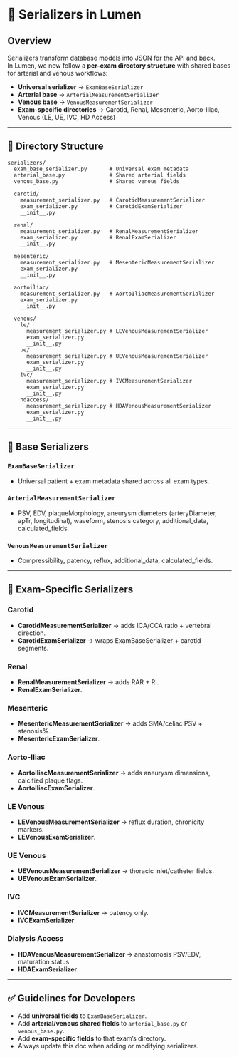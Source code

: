 # 📄 Serializers in Lumen

## Overview
Serializers transform database models into JSON for the API and back.  
In Lumen, we now follow a **per-exam directory structure** with shared bases for arterial and venous workflows:

- **Universal serializer** → `ExamBaseSerializer`
- **Arterial base** → `ArterialMeasurementSerializer`
- **Venous base** → `VenousMeasurementSerializer`
- **Exam-specific directories** → Carotid, Renal, Mesenteric, Aorto-Iliac, Venous (LE, UE, IVC, HD Access)

---

## 🔹 Directory Structure

```
serializers/
  exam_base_serializer.py       # Universal exam metadata
  arterial_base.py              # Shared arterial fields
  venous_base.py                # Shared venous fields

  carotid/
    measurement_serializer.py   # CarotidMeasurementSerializer
    exam_serializer.py          # CarotidExamSerializer
    __init__.py

  renal/
    measurement_serializer.py   # RenalMeasurementSerializer
    exam_serializer.py          # RenalExamSerializer
    __init__.py

  mesenteric/
    measurement_serializer.py   # MesentericMeasurementSerializer
    exam_serializer.py
    __init__.py

  aortoiliac/
    measurement_serializer.py   # AortoIliacMeasurementSerializer
    exam_serializer.py
    __init__.py

  venous/
    le/
      measurement_serializer.py # LEVenousMeasurementSerializer
      exam_serializer.py
      __init__.py
    ue/
      measurement_serializer.py # UEVenousMeasurementSerializer
      exam_serializer.py
      __init__.py
    ivc/
      measurement_serializer.py # IVCMeasurementSerializer
      exam_serializer.py
      __init__.py
    hdaccess/
      measurement_serializer.py # HDAVenousMeasurementSerializer
      exam_serializer.py
      __init__.py
```

---

## 🔹 Base Serializers

### `ExamBaseSerializer`
- Universal patient + exam metadata shared across all exam types.

### `ArterialMeasurementSerializer`
- PSV, EDV, plaqueMorphology, aneurysm diameters (arteryDiameter, apTr, longitudinal), waveform, stenosis category, additional_data, calculated_fields.

### `VenousMeasurementSerializer`
- Compressibility, patency, reflux, additional_data, calculated_fields.

---

## 🔹 Exam-Specific Serializers

### Carotid
- **CarotidMeasurementSerializer** → adds ICA/CCA ratio + vertebral direction.  
- **CarotidExamSerializer** → wraps ExamBaseSerializer + carotid segments.

### Renal
- **RenalMeasurementSerializer** → adds RAR + RI.  
- **RenalExamSerializer**.

### Mesenteric
- **MesentericMeasurementSerializer** → adds SMA/celiac PSV + stenosis%.  
- **MesentericExamSerializer**.

### Aorto-Iliac
- **AortoIliacMeasurementSerializer** → adds aneurysm dimensions, calcified plaque flags.  
- **AortoIliacExamSerializer**.

### LE Venous
- **LEVenousMeasurementSerializer** → reflux duration, chronicity markers.  
- **LEVenousExamSerializer**.

### UE Venous
- **UEVenousMeasurementSerializer** → thoracic inlet/catheter fields.  
- **UEVenousExamSerializer**.

### IVC
- **IVCMeasurementSerializer** → patency only.  
- **IVCExamSerializer**.

### Dialysis Access
- **HDAVenousMeasurementSerializer** → anastomosis PSV/EDV, maturation status.  
- **HDAExamSerializer**.

---

## ✅ Guidelines for Developers

- Add **universal fields** to `ExamBaseSerializer`.  
- Add **arterial/venous shared fields** to `arterial_base.py` or `venous_base.py`.  
- Add **exam-specific fields** to that exam’s directory.  
- Always update this doc when adding or modifying serializers.
